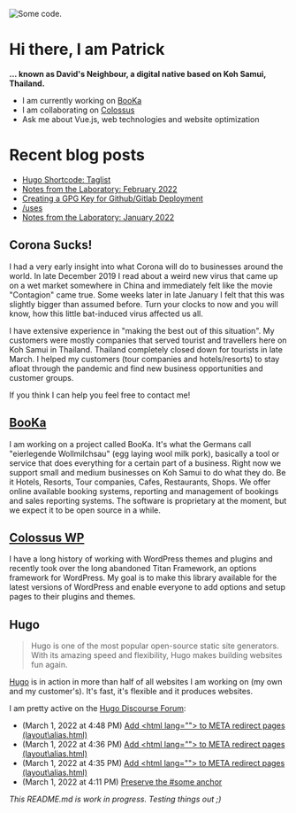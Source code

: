 ![][header1]

# Hi there, I am Patrick

**... known as David's Neighbour, a digital native based on Koh Samui, Thailand.**

- I am currently working on [BooKa](https://github.com/getbooka)
- I am collaborating on [Colossus](https://github.com/colossus-wp)
- Ask me about Vue.js, web technologies and website optimization

# Recent blog posts
<!-- KOLLITSCH:START -->
- [Hugo Shortcode: Taglist](https://kollitsch.de/blog/2022/hugo-shortcode-taglist/)
- [Notes from the Laboratory: February 2022](https://kollitsch.de/blog/2022/notes-from-the-laboratory-february-2022/)
- [Creating a GPG Key for Github/Gitlab Deployment](https://kollitsch.de/blog/2022/creating-a-gpg-key-for-github-gitlab-deployment/)
- [/uses](https://kollitsch.de/uses/)
- [Notes from the Laboratory: January 2022](https://kollitsch.de/blog/2022/notes-from-the-laboratory-january-2022/)
<!-- KOLLITSCH:END -->

## Corona Sucks!

I had a very early insight into what Corona will do to businesses around the world. In late December 2019 I read about a weird new virus that came up on a wet market somewhere in China and immediately felt like the movie "Contagion" came true. Some weeks later in late January I felt that this was slightly bigger than assumed before. Turn your clocks to now and you will know, how this little bat-induced virus affected us all. 

I have extensive experience in "making the best out of this situation". My customers were mostly companies that served tourist and travellers here on Koh Samui in Thailand. Thailand completely closed down for tourists in late March. I helped my customers (tour companies and hotels/resorts) to stay afloat through the pandemic and find new business opportunities and customer groups. 

If you think I can help you feel free to contact me!

## [BooKa](https://github.com/getbooka)

I am working on a project called BooKa. It's what the Germans call "eierlegende Wollmilchsau" (egg laying wool milk pork), basically a tool or service that does everything for a certain part of a business. Right now we support small and medium businesses on Koh Samui to do what they do. Be it Hotels, Resorts, Tour companies, Cafes, Restaurants, Shops. We offer online available booking systems, reporting and management of bookings and sales reporting systems. The software is proprietary at the moment, but we expect it to be open source in a while.

## [Colossus WP](https://github.com/colossus-wp)

I have a long history of working with WordPress themes and plugins and recently took over the long abandoned Titan Framework, an options framework for WordPress. My goal is to make this library available for the latest versions of WordPress and enable everyone to add options and setup pages to their plugins and themes. 

## Hugo

> Hugo is one of the most popular open-source static site generators. With its amazing speed and flexibility, Hugo makes building websites fun again.

[Hugo](https://gohugo.io/) is in action in more than half of all websites I am working on (my own and my customer's). It's fast, it's flexible and it produces websites.

I am pretty active on the [Hugo Discourse Forum](https://discourse.gohugo.io):

<!-- DISCOURSE:START -->
- (March 1, 2022 at 4:48 PM) [Add &lt;html lang=&quot;&quot;&gt; to META redirect pages &lpar;layout\alias.html&rpar;](https://discourse.gohugo.io/t/add-html-lang-to-meta-redirect-pages-layout-alias-html/37433/7)
- (March 1, 2022 at 4:36 PM) [Add &lt;html lang=&quot;&quot;&gt; to META redirect pages &lpar;layout\alias.html&rpar;](https://discourse.gohugo.io/t/add-html-lang-to-meta-redirect-pages-layout-alias-html/37433/4)
- (March 1, 2022 at 4:35 PM) [Add &lt;html lang=&quot;&quot;&gt; to META redirect pages &lpar;layout\alias.html&rpar;](https://discourse.gohugo.io/t/add-html-lang-to-meta-redirect-pages-layout-alias-html/37433/3)
- (March 1, 2022 at 4:11 PM) [Preserve the #some anchor](https://discourse.gohugo.io/t/preserve-the-some-anchor/37413/5)<!-- DISCOURSE:END -->

_This README.md is work in progress. Testing things out ;)_

[header1]: https://raw.githubusercontent.com/davidsneighbour/davidsneighbour/master/static/header3.jpg "Some code."

